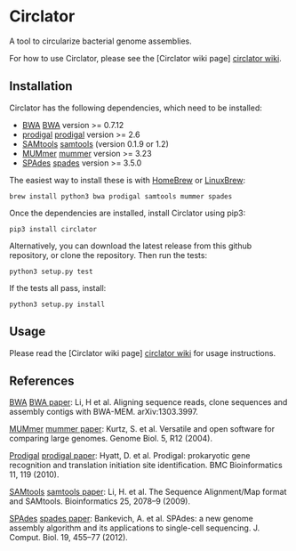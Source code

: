 Circlator
=========

A tool to circularize bacterial genome assemblies.

For how to use Circlator, please see the [Circlator wiki page] [circlator wiki].


Installation
------------

Circlator has the following dependencies, which need to be installed:
  * [BWA] [BWA] version >= 0.7.12
  * [prodigal] [prodigal] version >= 2.6
  * [SAMtools] [samtools] (version 0.1.9 or 1.2)
  * [MUMmer] [mummer] version >= 3.23
  * [SPAdes] [spades] version >= 3.5.0

The easiest way to install these is with [HomeBrew](http://brew.sh) or [LinuxBrew](http://brew.sh/linuxbrew):

	brew install python3 bwa prodigal samtools mummer spades

Once the dependencies are installed, install Circlator using pip3:

    pip3 install circlator

Alternatively, you can download the latest release from this github repository,
or clone the repository. Then run the tests:

    python3 setup.py test

If the tests all pass, install:

    python3 setup.py install


Usage
-----

Please read the [Circlator wiki page] [circlator wiki] for usage instructions.


References
----------

[BWA] [BWA paper]: Li, H et al. Aligning sequence reads, clone sequences and assembly contigs with BWA-MEM. arXiv:1303.3997.

[MUMmer] [mummer paper]: Kurtz, S. et al. Versatile and open software for comparing large genomes. Genome Biol. 5, R12 (2004).

[Prodigal] [prodigal paper]: Hyatt, D. et al. Prodigal: prokaryotic gene recognition and translation initiation site identification. BMC Bioinformatics 11, 119 (2010).

[SAMtools] [samtools paper]: Li, H. et al. The Sequence Alignment/Map format and SAMtools. Bioinformatics 25, 2078–9 (2009).

[SPAdes] [spades paper]: Bankevich, A. et al. SPAdes: a new genome assembly algorithm and its applications to single-cell sequencing. J. Comput. Biol. 19, 455–77 (2012).


  [BWA]: http://bio-bwa.sourceforge.net/
  [BWA paper]: http://arxiv.org/abs/1303.3997
  [circlator wiki]: https://github.com/sanger-pathogens/circlator/wiki
  [mummer]: http://mummer.sourceforge.net/
  [mummer paper]: http://genomebiology.com/content/5/2/R12
  [prodigal]: http://prodigal.ornl.gov/
  [prodigal paper]: http://www.biomedcentral.com/1471-2105/11/119
  [samtools]: http://www.htslib.org/
  [samtools paper]: http://bioinformatics.oxfordjournals.org/content/25/16/2078.abstract
  [spades]: http://bioinf.spbau.ru/spades
  [spades paper]: http://online.liebertpub.com/doi/abs/10.1089/cmb.2012.0021

